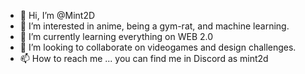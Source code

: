 - 👋 Hi, I’m @Mint2D
- 👀 I’m interested in anime, being a gym-rat, and machine learning.
- 🌱 I’m currently learning everything on WEB 2.0
- 💞️ I’m looking to collaborate on videogames and design challenges.
- 📫 How to reach me ... you can find me in Discord as mint2d

<!---
Mint2D/Mint2D is a ✨ special ✨ repository because its `README.md` (this file) appears on your GitHub profile.
You can click the Preview link to take a look at your changes.
--->
